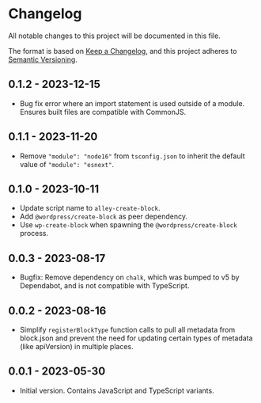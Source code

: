 # Changelog

All notable changes to this project will be documented in this file.

The format is based on [Keep a Changelog](https://keepachangelog.com/en/1.0.0/),
and this project adheres to [Semantic Versioning](https://semver.org/spec/v2.0.0.html).

## 0.1.2 - 2023-12-15

- Bug fix error where an import statement is used outside of a module. Ensures built files are compatible with CommonJS.

## 0.1.1 - 2023-11-20

- Remove `"module": "node16"` from `tsconfig.json` to inherit the default value of `"module": "esnext"`.

## 0.1.0 - 2023-10-11

- Update script name to `alley-create-block`.
- Add `@wordpress/create-block` as peer dependency.
- Use `wp-create-block` when spawning the `@wordpress/create-block` process.

## 0.0.3 - 2023-08-17

- Bugfix: Remove dependency on `chalk`, which was bumped to v5 by Dependabot, and is not compatible with TypeScript.

## 0.0.2 - 2023-08-16

- Simplify `registerBlockType` function calls to pull all metadata from block.json and prevent the need for updating
  certain types of metadata (like apiVersion) in multiple places.

## 0.0.1 - 2023-05-30

- Initial version. Contains JavaScript and TypeScript variants.
